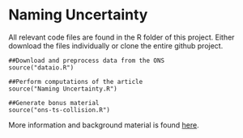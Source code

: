 # Naming Uncertainty

All relevant code files are found in the R folder of this
project. Either download the files individually or clone the entire
github project.

    ##Download and preprocess data from the ONS
    source("dataio.R")

	##Perform computations of the article
    source("Naming Uncertainty.R")

	##Generate bonus material
	source("ons-ts-collision.R")

More information and background material is found [here](http://http://staff.math.su.se/hoehle/naming/).
